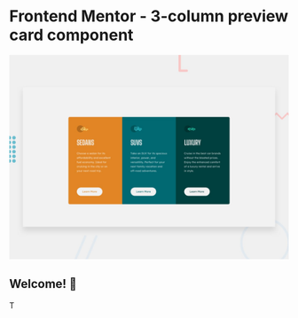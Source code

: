 # Frontend Mentor - 3-column preview card component

![Design preview for the 3-column preview card component coding challenge](./design/desktop-preview.jpg)

## Welcome! 👋

T
